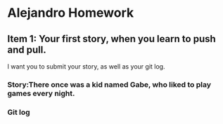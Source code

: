 # Alejandro Homework

## Item 1: Your first story, when you learn to push and pull.
I want you to submit your story, as well as your git log.

### Story:There once was a kid named Gabe, who liked to play games every night.

### Git log 


